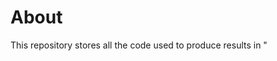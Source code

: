# About
This repository stores all the code used to produce results in "<title>"

If this research is useful to your research, please cite our paper
```tex
@inproceedings {TODOFILLTHISIN,
  author = {Steven Sheffey and Ferrol Aderholdt},
  title = {mproving Meek With Adversarial Techniques},
  booktitle = {9th {USENIX} Workshop on Free and Open Communications on the Internet ({FOCI} 19)},
  year = {2019},
  address = {Santa Clara, CA},
  url = {https://www.usenix.org/conference/foci19/presentation/TODOFILLTHISIN},
  publisher = {{USENIX} Association},
}
```

# Data Collection
In the `data_collection` directory. This contains docker images and code to generate packet capture data for website navigation with and without Meek.

# Feature Extraction
In the `data_generator` directory. This contains code to extract useful features from the generated packet captures.

# Analysis
In the `analysis` directory. This contains code to train the machine learning models used in our research.
